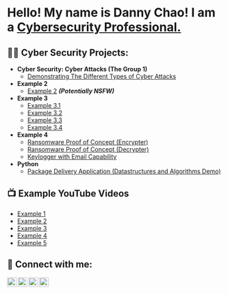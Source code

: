 <h1>Hello! My name is Danny Chao! I am a <a href="www.linkedin.com/in/danny-chao-9815ab262">Cybersecurity Professional.</a>
<h2>👨‍💻 Cyber Security Projects:</h2>

- <b>Cyber Security: Cyber Attacks (The Group 1)</b>
  - [Demonstrating The Different Types of Cyber Attacks](https://docs.google.com/presentation/d/1kcya95vL2Co8_Cb1tyUA4Q6XtfUQx4Ag1JS8qE3sXZ0/edit#slide=id.p)
- <b>Example 2</b>
  - [Example 2](https://github.com/joshmadakor1/4chan-Image-Analysis-Middleware-C964) <b><i>(Potentially NSFW)</b></i>
- <b>Example 3</b>
  - [Example 3.1](https://github.com/joshmadakor1/Sentinel-Lab)
  - [Example 3.2](https://github.com/joshmadakor1/Jwipe.PowerShell)
  - [Example 3.3](https://github.com/joshmadakor1/AD_PS)
  - [Example 3.4](https://github.com/joshmadakor1/PowerShell-Integrity-FIM)
- <b>Example 4</b>
  - [Ransomware Proof of Concept (Encrypter)](https://github.com/joshmadakor1/EncrypterPOC)
  - [Ransomware Proof of Concept (Decrypter)](https://github.com/joshmadakor1/DecrypterPOC)
  - [Keylogger with Email Capability](https://github.com/joshmadakor1/Key-Logger-With-Email)
- <b>Python</b>
  - [Package Delivery Application (Datastructures and Algorithms Demo)](https://github.com/joshmadakor1/Package-Delivery-Pathfinding-Algorithm)

<h2>📺 Example YouTube Videos</h2>

- [Example 1](https://www.youtube.com/watch?v=a83ASGn_V_s)
- [Example 2](https://www.youtube.com/watch?v=uHy3oM7NnoU)
- [Example 3](https://www.youtube.com/watch?v=N-L9hklSlNk)
- [Example 4](https://www.youtube.com/watch?v=OfvdQeh79s0)
- [Example 5](https://www.youtube.com/watch?v=E2MwRWxDBkA)

<h2> 🤳 Connect with me:</h2>

[<img align="left" alt="JoshMadakor | LinkedIn" width="22px" src="https://cdn.jsdelivr.net/npm/simple-icons@v3/icons/linkedin.svg" />][linkedin]
[<img align="left" alt="JoshMadakor | YouTube" width="22px" src="https://cdn.jsdelivr.net/npm/simple-icons@v3/icons/youtube.svg" />][youtube]
[<img align="left" alt="JoshMadakor | Twitter" width="22px" src="https://cdn.jsdelivr.net/npm/simple-icons@v3/icons/twitter.svg" />][twitter]
[<img align="left" alt="JoshMadakor | Instagram" width="22px" src="https://cdn.jsdelivr.net/npm/simple-icons@v3/icons/instagram.svg" />][instagram]

[linkedin]: https://www.linkedin.com/in/danny-chao-9815ab262
[youtube]: https://www.youtube.com/channel/UCexeHmPeCq7rV38XBGh_kog
[twitter]: https://twitter.com/mi3nsta916
[instagram]: https://www.instagram.com/d.chao.realtor/?igsh=OGQ5ZDc2ODk2ZA%3D%3D&utm_source=qr


<!--
**joshmadakor1/joshmadakor1** is a ✨ _special_ ✨ repository because its `README.md` (this file) appears on your GitHub profile.

Here are some ideas to get you started:

- 🔭 I’m currently working on ...
- 🌱 I’m currently learning ...
- 👯 I’m looking to collaborate on ...
- 🤔 I’m looking for help with ...
- 💬 Ask me about ...
- 📫 How to reach me: ...
- 😄 Pronouns: ...
- ⚡ Fun fact: ...
-->
